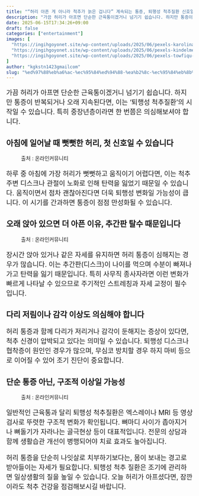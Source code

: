 ```yaml
---
title: "“허리 아픈 게 아니라 척추가 늙은 겁니다” 계속되는 통증, 퇴행성 척추질환 신호일 수 있습니다"
description: "가끔 허리가 아프면 단순한 근육통이겠거니 넘기기 쉽습니다. 하지만 통증이 반복되거나 오래 지속된다면, 이는 ‘퇴행성 척추질환’의 시작일 수 있습니다. 특히 중장년층이라면 한 번쯤은 의심해보셔야 합니다."
date: 2025-06-15T17:34:26+09:00
draft: false
categories: ["entertainment"]
images: [
  "https://ingihgoyonet.site/wp-content/uploads/2025/06/pexels-karolina-grabowska-4506109-1024x683.jpg"
  "https://ingihgoyonet.site/wp-content/uploads/2025/06/pexels-kindelmedia-7298408-1024x577.jpg"
  "https://ingihgoyonet.site/wp-content/uploads/2025/06/pexels-towfiqu-barbhuiya-3440682-8395815-1024x683.jpg"
]
author: "kgkstn1423gmailcom"
slug: "%ed%97%88%eb%a6%ac-%ec%95%84%ed%94%88-%ea%b2%8c-%ec%95%84%eb%8b%88%eb%9d%bc-%ec%b2%99%ec%b6%94%ea%b0%80-%eb%8a%99%ec%9d%80-%ea%b2%81%eb%8b%88%eb%8b%a4-%ea%b3%84%ec%86%8d%eb%90%98"
---
```


<p style="font-size:18px">가끔 허리가 아프면 단순한 근육통이겠거니 넘기기 쉽습니다. 하지만 통증이 반복되거나 오래 지속된다면, 이는 ‘퇴행성 척추질환’의 시작일 수 있습니다. 특히 중장년층이라면 한 번쯤은 의심해보셔야 합니다.</p> <h2 >아침에 일어날 때 뻣뻣한 허리, 첫 신호일 수 있습니다</h2> <figure ><img src="https://ingihgoyonet.site/wp-content/uploads/2025/06/pexels-karolina-grabowska-4506109-1024x683.jpg" alt="" style="aspect-ratio:16/9;object-fit:cover"/><figcaption >출처 : 온라인커뮤니티</figcaption></figure> <p style="font-size:18px">하루 중 아침에 가장 허리가 뻣뻣하고 움직이기 어렵다면, 이는 척추 주변 디스크나 관절이 노화로 인해 탄력을 잃었기 때문일 수 있습니다. 움직이면서 점차 괜찮아진다면 더욱 퇴행성 변화일 가능성이 큽니다. 이 시기를 간과하면 통증이 점점 만성화될 수 있습니다.</p> <h2 >오래 앉아 있으면 더 아픈 이유, 추간판 탈수 때문입니다</h2> <figure ><img src="https://ingihgoyonet.site/wp-content/uploads/2025/06/pexels-kindelmedia-7298408-1024x577.jpg" alt="" style="aspect-ratio:16/9;object-fit:cover"/><figcaption >출처 : 온라인커뮤니티</figcaption></figure> <p style="font-size:18px">장시간 앉아 있거나 같은 자세를 유지하면 허리 통증이 심해지는 경우가 많습니다. 이는 추간판(디스크)이 나이를 먹으며 수분이 빠져나가고 탄력을 잃기 때문입니다. 특히 사무직 종사자라면 이런 변화가 빠르게 나타날 수 있으므로 주기적인 스트레칭과 자세 교정이 필수입니다.</p> <h2 >다리 저림이나 감각 이상도 의심해야 합니다</h2> <p style="font-size:18px">허리 통증과 함께 다리가 저리거나 감각이 둔해지는 증상이 있다면, 척추 신경이 압박되고 있다는 의미일 수 있습니다. 퇴행성 디스크나 협착증이 원인인 경우가 많으며, 무심코 방치할 경우 하지 마비 등으로 이어질 수 있어 조기 진단이 중요합니다.</p> <h2 >단순 통증 아닌, 구조적 이상일 가능성</h2> <figure ><img src="https://ingihgoyonet.site/wp-content/uploads/2025/06/pexels-towfiqu-barbhuiya-3440682-8395815-1024x683.jpg" alt="" style="aspect-ratio:16/9;object-fit:cover"/><figcaption >출처 : 온라인커뮤니티</figcaption></figure> <p style="font-size:18px">일반적인 근육통과 달리 퇴행성 척추질환은 엑스레이나 MRI 등 영상검사로 뚜렷한 구조적 변화가 확인됩니다. 뼈마디 사이가 좁아지거나 뼈돌기가 자라나는 골극현상 등이 대표적입니다. 전문의 상담과 함께 생활습관 개선이 병행되어야 치료 효과도 높아집니다.</p> <p style="font-size:18px">허리 통증을 단순히 나잇살로 치부하기보다는, 몸이 보내는 경고로 받아들이는 자세가 필요합니다. 퇴행성 척추 질환은 조기에 관리하면 일상생활의 질을 높일 수 있습니다. 오늘 허리가 아프셨다면, 잠깐이라도 척추 건강을 점검해보시길 바랍니다.</p>